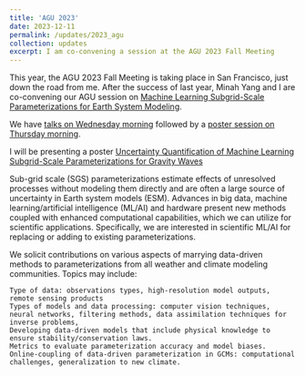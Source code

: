 ```yaml
---
title: 'AGU 2023'
date: 2023-12-11
permalink: /updates/2023_agu
collection: updates
excerpt: I am co-convening a session at the AGU 2023 Fall Meeting 
---
```


This year, the AGU 2023 Fall Meeting is taking place in San Francisco, just down the road from me.
After the success of last year, Minah Yang and I are co-convening our AGU session on [Machine Learning Subgrid-Scale Parameterizations for Earth System Modeling](). 

We have [talks on Wednesday morning](https://agu.confex.com/agu/fm23/meetingapp.cgi/Session/203970) followed by a [poster session on Thursday morning](https://agu.confex.com/agu/fm23/meetingapp.cgi/Session/188917). 

I will be presenting a poster [Uncertainty Quantification of Machine Learning
Subgrid-Scale Parameterizations for Gravity Waves](http://lm2612.github.io/files/Poster_ML-UQ-AGU.pdf)

Sub-grid scale (SGS) parameterizations estimate effects of unresolved processes without modeling them directly and are often a large source of uncertainty in Earth system models (ESM). Advances in big data, machine learning/artificial intelligence (ML/AI) and hardware present new methods coupled with enhanced computational capabilities, which we can utilize for scientific applications. Specifically, we are interested in scientific ML/AI for replacing or adding to existing parameterizations.

We solicit contributions on various aspects of marrying data-driven methods to parameterizations from all weather and climate modeling communities. Topics may include:

    Type of data: observations types, high-resolution model outputs, remote sensing products
    Types of models and data processing: computer vision techniques, neural networks, filtering methods, data assimilation techniques for inverse problems,
    Developing data-driven models that include physical knowledge to ensure stability/conservation laws.
    Metrics to evaluate parameterization accuracy and model biases.
    Online-coupling of data-driven parameterization in GCMs: computational challenges, generalization to new climate.

